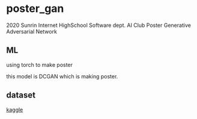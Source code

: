 # poster_gan
2020 Sunrin Internet HighSchool Software dept. AI Club Poster Generative Adversarial Network


## ML
using torch to make poster

this model is DCGAN which is making poster.

## dataset
[kaggle](https://www.kaggle.com/neha1703/movie-genre-from-its-poster/version/3)